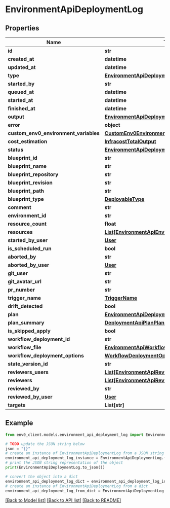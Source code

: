 # EnvironmentApiDeploymentLog


## Properties

Name | Type | Description | Notes
------------ | ------------- | ------------- | -------------
**id** | **str** |  | [optional] 
**created_at** | **datetime** |  | [optional] 
**updated_at** | **datetime** |  | [optional] 
**type** | [**EnvironmentApiDeploymentType**](EnvironmentApiDeploymentType.md) |  | 
**started_by** | **str** |  | [optional] 
**queued_at** | **datetime** |  | [optional] 
**started_at** | **datetime** |  | [optional] 
**finished_at** | **datetime** |  | [optional] 
**output** | [**EnvironmentApiDeploymentLogOutput**](EnvironmentApiDeploymentLogOutput.md) |  | [optional] 
**error** | **object** |  | [optional] 
**custom_env0_environment_variables** | [**CustomEnv0EnvironmentVariables**](CustomEnv0EnvironmentVariables.md) |  | [optional] 
**cost_estimation** | [**InfracostTotalOutput**](InfracostTotalOutput.md) |  | [optional] 
**status** | [**EnvironmentApiDeploymentLogStatus**](EnvironmentApiDeploymentLogStatus.md) |  | [optional] 
**blueprint_id** | **str** |  | [optional] 
**blueprint_name** | **str** |  | [optional] 
**blueprint_repository** | **str** |  | [optional] 
**blueprint_revision** | **str** |  | [optional] 
**blueprint_path** | **str** |  | [optional] 
**blueprint_type** | [**DeployableType**](DeployableType.md) |  | [optional] 
**comment** | **str** |  | [optional] 
**environment_id** | **str** |  | [optional] 
**resource_count** | **float** |  | [optional] 
**resources** | [**List[EnvironmentApiEnvironmentResource]**](EnvironmentApiEnvironmentResource.md) |  | [optional] 
**started_by_user** | [**User**](User.md) |  | [optional] 
**is_scheduled_run** | **bool** |  | [optional] 
**aborted_by** | **str** |  | [optional] 
**aborted_by_user** | [**User**](User.md) |  | [optional] 
**git_user** | **str** |  | [optional] 
**git_avatar_url** | **str** |  | [optional] 
**pr_number** | **str** |  | [optional] 
**trigger_name** | [**TriggerName**](TriggerName.md) |  | [optional] 
**drift_detected** | **bool** |  | [optional] 
**plan** | [**EnvironmentApiDeploymentLogPlan**](EnvironmentApiDeploymentLogPlan.md) |  | [optional] 
**plan_summary** | [**DeploymentApiPlanPlanSummary**](DeploymentApiPlanPlanSummary.md) |  | [optional] 
**is_skipped_apply** | **bool** |  | [optional] 
**workflow_deployment_id** | **str** |  | [optional] 
**workflow_file** | [**EnvironmentApiWorkflowEnvironmentsWorkflowFile**](EnvironmentApiWorkflowEnvironmentsWorkflowFile.md) |  | [optional] 
**workflow_deployment_options** | [**WorkflowDeploymentOptions**](WorkflowDeploymentOptions.md) |  | [optional] 
**state_version_id** | **str** |  | [optional] 
**reviewers_users** | [**List[EnvironmentApiReviewerUser]**](EnvironmentApiReviewerUser.md) |  | [optional] 
**reviewers** | [**List[EnvironmentApiReviewer]**](EnvironmentApiReviewer.md) |  | [optional] 
**reviewed_by** | **str** |  | [optional] 
**reviewed_by_user** | [**User**](User.md) |  | [optional] 
**targets** | **List[str]** |  | [optional] 

## Example

```python
from env0_client.models.environment_api_deployment_log import EnvironmentApiDeploymentLog

# TODO update the JSON string below
json = "{}"
# create an instance of EnvironmentApiDeploymentLog from a JSON string
environment_api_deployment_log_instance = EnvironmentApiDeploymentLog.from_json(json)
# print the JSON string representation of the object
print(EnvironmentApiDeploymentLog.to_json())

# convert the object into a dict
environment_api_deployment_log_dict = environment_api_deployment_log_instance.to_dict()
# create an instance of EnvironmentApiDeploymentLog from a dict
environment_api_deployment_log_from_dict = EnvironmentApiDeploymentLog.from_dict(environment_api_deployment_log_dict)
```
[[Back to Model list]](../README.md#documentation-for-models) [[Back to API list]](../README.md#documentation-for-api-endpoints) [[Back to README]](../README.md)


